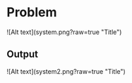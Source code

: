 <h1> Problem </h1>
![Alt text](system.png?raw=true "Title")

<h2>Output</h2>
![Alt text](system2.png?raw=true "Title")
